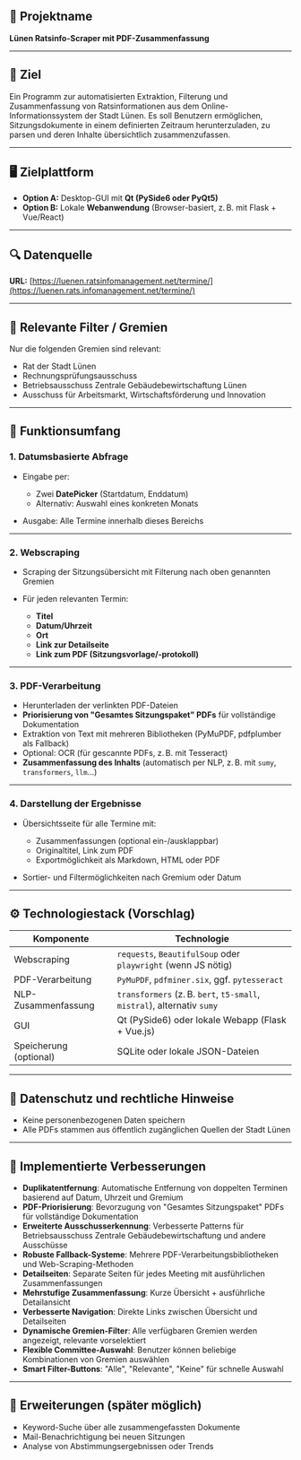 ## 🧾 Projektname

**Lünen Ratsinfo-Scraper mit PDF-Zusammenfassung**

---

## 🎯 Ziel

Ein Programm zur automatisierten Extraktion, Filterung und Zusammenfassung von Ratsinformationen aus dem Online-Informationssystem der Stadt Lünen. Es soll Benutzern ermöglichen, Sitzungsdokumente in einem definierten Zeitraum herunterzuladen, zu parsen und deren Inhalte übersichtlich zusammenzufassen.

---

## 🖥️ Zielplattform

* **Option A:** Desktop-GUI mit **Qt (PySide6 oder PyQt5)**
* **Option B:** Lokale **Webanwendung** (Browser-basiert, z. B. mit Flask + Vue/React)

---

## 🔍 Datenquelle

**URL:** [https://luenen.ratsinfomanagement.net/termine/](https://luenen.rats.infomanagement.net/termine/)

---

## 📅 Relevante Filter / Gremien

Nur die folgenden Gremien sind relevant:

* Rat der Stadt Lünen
* Rechnungsprüfungsausschuss
* Betriebsausschuss Zentrale Gebäudebewirtschaftung Lünen
* Ausschuss für Arbeitsmarkt, Wirtschaftsförderung und Innovation

---

## 📌 Funktionsumfang

### 1. Datumsbasierte Abfrage

* Eingabe per:

  * Zwei **DatePicker** (Startdatum, Enddatum)
  * Alternativ: Auswahl eines konkreten Monats
* Ausgabe: Alle Termine innerhalb dieses Bereichs

---

### 2. Webscraping

* Scraping der Sitzungsübersicht mit Filterung nach oben genannten Gremien
* Für jeden relevanten Termin:

  * **Titel**
  * **Datum/Uhrzeit**
  * **Ort**
  * **Link zur Detailseite**
  * **Link zum PDF (Sitzungsvorlage/-protokoll)**

---

### 3. PDF-Verarbeitung

* Herunterladen der verlinkten PDF-Dateien
* **Priorisierung von "Gesamtes Sitzungspaket" PDFs** für vollständige Dokumentation
* Extraktion von Text mit mehreren Bibliotheken (PyMuPDF, pdfplumber als Fallback)
* Optional: OCR (für gescannte PDFs, z. B. mit Tesseract)
* **Zusammenfassung des Inhalts** (automatisch per NLP, z. B. mit `sumy`, `transformers`, `llm`…)

---

### 4. Darstellung der Ergebnisse

* Übersichtsseite für alle Termine mit:

  * Zusammenfassungen (optional ein-/ausklappbar)
  * Originaltitel, Link zum PDF
  * Exportmöglichkeit als Markdown, HTML oder PDF
* Sortier- und Filtermöglichkeiten nach Gremium oder Datum

---

## ⚙️ Technologiestack (Vorschlag)

| Komponente             | Technologie                                                             |
| ---------------------- | ----------------------------------------------------------------------- |
| Webscraping            | `requests`, `BeautifulSoup` oder `playwright` (wenn JS nötig)           |
| PDF-Verarbeitung       | `PyMuPDF`, `pdfminer.six`, ggf. `pytesseract`                           |
| NLP-Zusammenfassung    | `transformers` (z. B. `bert`, `t5-small`, `mistral`), alternativ `sumy` |
| GUI                    | Qt (PySide6) oder lokale Webapp (Flask + Vue.js)                        |
| Speicherung (optional) | SQLite oder lokale JSON-Dateien                                         |

---

## 🔐 Datenschutz und rechtliche Hinweise

* Keine personenbezogenen Daten speichern
* Alle PDFs stammen aus öffentlich zugänglichen Quellen der Stadt Lünen

---

## 📝 Implementierte Verbesserungen

* **Duplikatentfernung**: Automatische Entfernung von doppelten Terminen basierend auf Datum, Uhrzeit und Gremium
* **PDF-Priorisierung**: Bevorzugung von "Gesamtes Sitzungspaket" PDFs für vollständige Dokumentation
* **Erweiterte Ausschusserkennung**: Verbesserte Patterns für Betriebsausschuss Zentrale Gebäudebewirtschaftung und andere Ausschüsse
* **Robuste Fallback-Systeme**: Mehrere PDF-Verarbeitungsbibliotheken und Web-Scraping-Methoden
* **Detailseiten**: Separate Seiten für jedes Meeting mit ausführlichen Zusammenfassungen
* **Mehrstufige Zusammenfassung**: Kurze Übersicht + ausführliche Detailansicht
* **Verbesserte Navigation**: Direkte Links zwischen Übersicht und Detailseiten
* **Dynamische Gremien-Filter**: Alle verfügbaren Gremien werden angezeigt, relevante vorselektiert
* **Flexible Committee-Auswahl**: Benutzer können beliebige Kombinationen von Gremien auswählen
* **Smart Filter-Buttons**: "Alle", "Relevante", "Keine" für schnelle Auswahl

---

## 🧪 Erweiterungen (später möglich)

* Keyword-Suche über alle zusammengefassten Dokumente
* Mail-Benachrichtigung bei neuen Sitzungen
* Analyse von Abstimmungsergebnissen oder Trends

